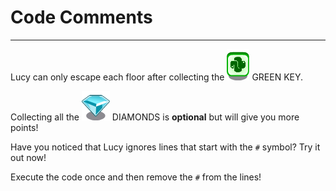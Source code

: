 # Code Comments
***

Lucy can only escape each floor after collecting the !["Green Key"](/lucy/dev/game/assets/tiles/tileITEM.png) GREEN KEY.

Collecting all the !["Green Key"](/lucy/dev/game/assets/tiles/tileDIAMOND.png) DIAMONDS is **optional** but will give you more points!

Have you noticed that Lucy ignores lines that start with the `#` symbol?
Try it out now!

Execute the code once and then remove the `#` from the lines!
